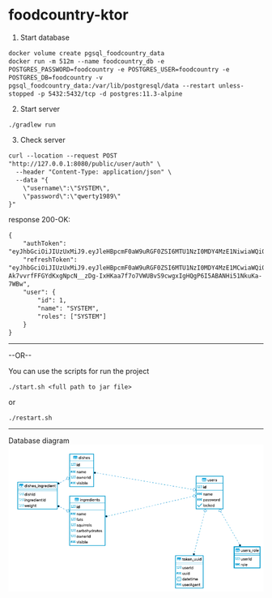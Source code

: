 # foodcountry-ktor

1. Start database
```
docker volume create pgsql_foodcountry_data
docker run -m 512m --name foodcountry_db -e POSTGRES_PASSWORD=foodcountry -e POSTGRES_USER=foodcountry -e POSTGRES_DB=foodcountry -v pgsql_foodcountry_data:/var/lib/postgresql/data --restart unless-stopped -p 5432:5432/tcp -d postgres:11.3-alpine
```
2. Start server
```
./gradlew run
```
3. Check server
```
curl --location --request POST "http://127.0.0.1:8080/public/user/auth" \
  --header "Content-Type: application/json" \
  --data "{
	\"username\":\"SYSTEM\",
	\"password\":\"qwerty1989\"
}"
```
response 200-OK:
```
{
	"authToken": "eyJhbGciOiJIUzUxMiJ9.eyJleHBpcmF0aW9uRGF0ZSI6MTU1NzI0MDY4MzE1NiwiaWQiOjEsImNyZWRlbnRpYWxzIjoiU1lTVEVNIiwic3ViIjoiZjI1OTViMGMtNmQ1ZC00OWExLWIyOGMtZTAyZTFhNmI2YzQ1IiwiaWF0IjoxNTU3MjQwNjIzfQ.VYBnKDal0EBCHP9oQw6uUsWqKL2fHEoeraxlf_iD2y6gxU4Hc37oN5EIHsJX9Jnyj2vPqWF4ZyouPPWsuF6Gyg",
	"refreshToken": "eyJhbGciOiJIUzUxMiJ9.eyJleHBpcmF0aW9uRGF0ZSI6MTU1NzI0MDY4MzE1MCwiaWQiOiJyZWZyZXNoIiwiY3JlZGVudGlhbHMiOiJyZWZyZXNoIiwic3ViIjoiZjI1OTViMGMtNmQ1ZC00OWExLWIyOGMtZTAyZTFhNmI2YzQ1IiwiaWF0IjoxNTU3MjQwNjIzfQ.1mkWFxJdvFX-Ak7vvrfFFGYdKxgNpcN__zDg-IxHKaa7f7o7VWUBvS9cwgxIgHQgP6I5ABANHi51NkuKa-7WBw",
	"user": {
		"id": 1,
		"name": "SYSTEM",
		"roles": ["SYSTEM"]
	}
}
```

---------
--OR--

You can use the scripts for run the project

```
./start.sh <full path to jar file>
```
or
```
./restart.sh
```


---------
Database diagram
![Database diagram](database.png)
